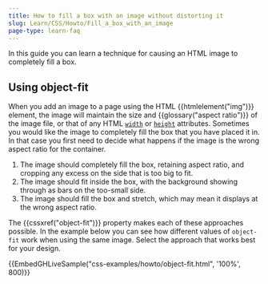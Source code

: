```yaml
---
title: How to fill a box with an image without distorting it
slug: Learn/CSS/Howto/Fill_a_box_with_an_image
page-type: learn-faq
---
```




In this guide you can learn a technique for causing an HTML image to completely fill a box.

## Using object-fit

When you add an image to a page using the HTML {{htmlelement("img")}} element, the image will maintain the size and {{glossary("aspect ratio")}} of the image file, or that of any HTML [`width`](/en-US/docs/Web/HTML/Element/img#width) or [`height`](/en-US/docs/Web/HTML/Element/img#height) attributes. Sometimes you would like the image to completely fill the box that you have placed it in. In that case you first need to decide what happens if the image is the wrong aspect ratio for the container.

1. The image should completely fill the box, retaining aspect ratio, and cropping any excess on the side that is too big to fit.
2. The image should fit inside the box, with the background showing through as bars on the too-small side.
3. The image should fill the box and stretch, which may mean it displays at the wrong aspect ratio.

The {{cssxref("object-fit")}} property makes each of these approaches possible. In the example below you can see how different values of `object-fit` work when using the same image. Select the approach that works best for your design.

{{EmbedGHLiveSample("css-examples/howto/object-fit.html", '100%', 800)}}
